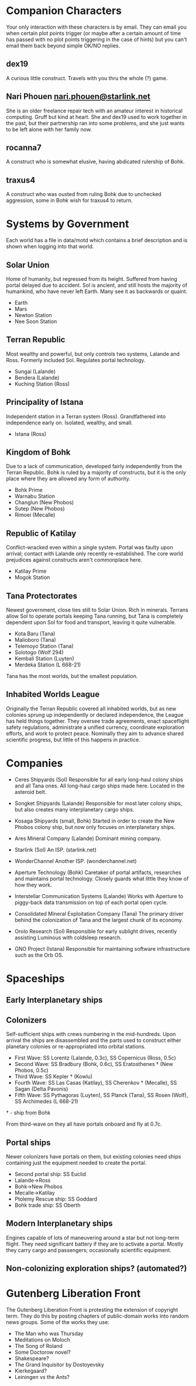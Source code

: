 # Companion Characters

Your only interaction with these characters is by email. They can
email you when certain plot points trigger (or maybe after a certain
amount of time has passed with no plot points triggering in the case
of hints) but you can't email them back beyond simple OK/NO replies.

## dex19

A curious little construct. Travels with you thru the whole (?) game.

## Nari Phouen <nari.phouen@starlink.net>

She is an older freelance repair tech with an amateur interest in
historical computing. Gruff but kind at heart. She and dex19 used to work
together in the past, but their partnership ran into some problems, and she
just wants to be left alone with her family now.

## rocanna7

A construct who is somewhat elusive, having abdicated rulership of Bohk.

## traxus4

A construct who was ousted from ruling Bohk due to unchecked aggression, some
in Bohk wish for traxus4 to return.

# Systems by Government

Each world has a file in data/motd which contains a brief description and is
shown when logging into that world.

## Solar Union

Home of humanity, but regressed from its height. Suffered from having portal
delayed due to accident. Sol is ancient, and still hosts the majority of
humankind, who have never left Earth. Many see it as backwards or quaint.

* Earth
* Mars
* Newton Station
* Nee Soon Station

## Terran Republic

Most wealthy and powerful, but only controls two systems, Lalande and
Ross. Formerly included Sol. Regulates portal technology.

* Sungai (Lalande)
* Bendera (Lalande)
* Kuching Station (Ross)

## Principality of Istana

Independent station in a Terran system (Ross). Grandfathered into
independence early on. Isolated, wealthy, and small.

* Istana (Ross)

## Kingdom of Bohk

Due to a lack of communication, developed fairly independently from
the Terran Republic. Bohk is ruled by a majority of constructs, but it is the
only place where they are allowed any form of authority.

* Bohk Prime
* Warnabu Station
* Changlun (New Phobos)
* Sutep (New Phobos)
* Rimoei (Mecalle)

## Republic of Katilay

Conflict-wracked even within a single system. Portal was faulty upon
arrival; contact with Lalande only recently re-established. The core world
prejudices against constructs aren't commonplace here.

* Katilay Prime
* Mogok Station

## Tana Protectorates

Newest government, close ties still to Solar Union. Rich in minerals. Terrans
allow Sol to operate portals keeping Tana running, but Tana is completely
dependent upon Sol for food and transport, leaving it quite vulnerable.

* Kota Baru (Tana)
* Malioboro (Tana)
* Telemoyo Station (Tana)
* Solotogo (Wolf 294)
* Kembali Station (Luyten)
* Merdeka Station (L 668-21)

Tana has the most worlds, but the smallest population.

## Inhabited Worlds League

Originally the Terran Republic covered all inhabited worlds, but as new
colonies sprung up independently or declared independence, the League has held
things together. They oversee trade agreements, enact spaceflight safety
regulations, administrate a unified currency, coordinate exploration efforts,
and work to protect peace. Nominally they aim to advance shared scientific
progress, but little of this happens in practice.

# Companies

* Ceres Shipyards (Sol)
  Responsible for all early long-haul colony ships and all Tana
  ones. All long-haul cargo ships made here. Located in the asteroid
  belt.

* Songket Shipyards (Lalande)
  Responsible for most later colony ships, but also creates many
  interplanetary cargo ships.

* Kosaga Shipyards (small, Bohk)
  Started in order to create the New Phobos colony ship, but now only
  focuses on interplanetary ships.

* Ares Mineral Company (Lalande)
  Dominant mining company.

* Starlink (Sol)
  An ISP. (starlink.net)

* WonderChannel
  Another ISP. (wonderchannel.net)

* Aperture Technology (Bohk)
  Caretaker of portal artifacts, researches and maintains portal
  technology. Closely guards what little they know of how they work.

* Interstellar Communication Systems (Lalande)
  Works with Aperture to piggy-back data transmission on top of each
  portal open cycle.

* Consolidated Mineral Exploitation Company (Tana)
  The primary driver behind the colonization of Tana and the largest chunk of
  its economy.

* Orolo Research (Sol)
  Responsible for early sublight drives, recently assisting Luminous
  with coldsleep research.

* GNO Project (Istana)
  Responsible for maintaining software infrastructure such as the Orb OS.

# Spaceships

## Early Interplanetary ships

## Colonizers

Self-sufficient ships with crews numbering in the mid-hundreds. Upon
arrival the ships are disassembled and the parts used to construct
either planetary colonies or re-appropriated into orbital stations.

* First Wave: SS Lorentz (Lalande, 0.3c), SS Copernicus (Ross, 0.5c)
* Second Wave: SS Bradbury (Bohk, 0.6c),
  SS Eratosthenes † (New Phobos, 0.5c)
* Third Wave: SS Kepler † (Kowlu)
* Fourth Wave: SS Las Casas (Katilay), SS Cherenkov † (Mecalle),
  SS Sagan (Delta Pavonis)
* Fifth Wave: SS Pythagoras (Luyten), SS Planck (Tana),
  SS Rosen (Wolf), SS Archimedes (L 668-21)

† - ship from Bohk

From third-wave on they all have portals onboard and fly at 0.7c.

## Portal ships

Newer colonizers have portals on them, but existing colonies need
ships containing just the equipment needed to create the portal.

* Second portal ship: SS Euclid
 * Lalande->Ross
 * Bohk->New Phobos
 * Mecalle->Katilay
* Ptolemy Rescue ship: SS Goddard
* Bohk trade ship: SS Oberth

## Modern Interplanetary ships

Engines capable of lots of maneuvering around a star but not long-term
flight. They need significant battery if they are to activate a
portal. Mostly they carry cargo and passengers; occasionally
scientific equipment.

## Non-colonizing exploration ships? (automated?)

# Gutenberg Liberation Front

The Gutenberg Liberation Front is protesting the extension of
copyright term. They do this by posting chapters of public-domain
works into random news groups. Some of the works they use:

* The Man who was Thursday
* Meditations on Moloch
* The Song of Roland
* Some Doctorow novel?
* Shakespeare?
* The Grand Inquisitor by Dostoyevsky
* Kierkegaard?
* Leiningen vs the Ants?
